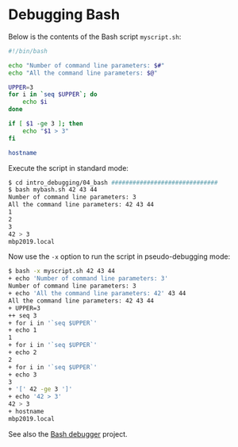 # Debugging Bash

Below is the contents of the Bash script `myscript.sh`:

```bash
#!/bin/bash

echo "Number of command line parameters: $#"
echo "All the command line parameters: $@"

UPPER=3
for i in `seq $UPPER`; do
    echo $i
done

if [ $1 -ge 3 ]; then
    echo "$1 > 3"
fi

hostname
```

Execute the script in standard mode:

```bash
$ cd intro_debugging/04_bash ##############################
$ bash mybash.sh 42 43 44
Number of command line parameters: 3
All the command line parameters: 42 43 44
1
2
3
42 > 3
mbp2019.local
```

Now use the `-x` option to run the script in pseudo-debugging mode:

```bash
$ bash -x myscript.sh 42 43 44
+ echo 'Number of command line parameters: 3'
Number of command line parameters: 3
+ echo 'All the command line parameters: 42' 43 44
All the command line parameters: 42 43 44
+ UPPER=3
++ seq 3
+ for i in '`seq $UPPER`'
+ echo 1
1
+ for i in '`seq $UPPER`'
+ echo 2
2
+ for i in '`seq $UPPER`'
+ echo 3
3
+ '[' 42 -ge 3 ']'
+ echo '42 > 3'
42 > 3
+ hostname
mbp2019.local
```

See also the [Bash debugger](http://bashdb.sourceforge.net) project.
